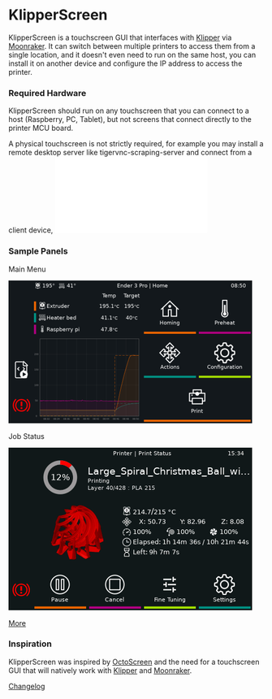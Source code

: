 # KlipperScreen

KlipperScreen is a touchscreen GUI that interfaces with [Klipper](https://github.com/kevinOConnor/klipper) via [Moonraker](https://github.com/arksine/moonraker). It can switch between multiple printers to access them from a single location, and it doesn't even need to run on the same host, you can install it on another device and configure the IP address to access the printer.

### Required Hardware

KlipperScreen should run on any touchscreen that you can connect to a host (Raspberry, PC, Tablet), but not screens that connect directly to the printer MCU board.

A physical touchscreen is not strictly required, for example you may install a remote desktop server like tigervnc-scraping-server and connect from a client device, ![check out the hardware page for further information.](Hardware.md)

### Sample Panels

Main Menu

![Main Menu](img/panels/main_panel.png)

Job Status

![Job Status](img/panels/job_status.png)

[More](panels.md)

### Inspiration
KlipperScreen was inspired by [OctoScreen](https://github.com/Z-Bolt/OctoScreen/) and the need for a touchscreen GUI that
will natively work with [Klipper](https://github.com/klipper3d/klipper) and [Moonraker](https://github.com/arksine/moonraker).

[Changelog](changelog.md)
